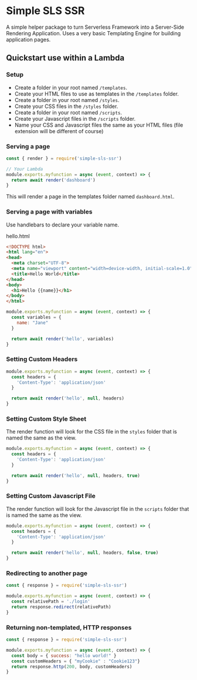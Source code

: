 # Simple SLS SSR

A simple helper package to turn Serverless Framework into a Server-Side Rendering Application. Uses a very basic Templating Engine for building application pages.

## Quickstart use within a Lambda

### Setup
- Create a folder in your root named ``/templates``.
- Create your HTML files to use as templates in the ``/templates`` folder.
- Create a folder in your root named ``/styles``.
- Create your CSS files in the ``/styles`` folder.
- Create a folder in your root named ``/scripts``.
- Create your Javascript files in the ``/scripts`` folder.
- Name your CSS and Javascript files the same as your HTML files (file extension will be different of course)

### Serving a page
```javascript
const { render } = require('simple-sls-ssr')

// Your Lambda
module.exports.myfunction = async (event, context) => {
  return await render('dashboard')
}
```

This will render a page in the templates folder named ``dashboard.html``.

### Serving a page with variables
Use handlebars to declare your variable name.

hello.html
```html
<!DOCTYPE html>
<html lang="en">
<head>
  <meta charset="UTF-8">
  <meta name="viewport" content="width=device-width, initial-scale=1.0">
  <title>Hello World</title>
</head>
<body>
  <h1>Hello {{name}}</h1>
</body>
</html>
```

```javascript
module.exports.myfunction = async (event, context) => {
  const variables = {
    name: "Jane"
  }

  return await render('hello', variables)
}
```

### Setting Custom Headers
```javascript
module.exports.myfunction = async (event, context) => {
  const headers = {
    'Content-Type': 'application/json'
  }

  return await render('hello', null, headers)
}
```

### Setting Custom Style Sheet
The render function will look for the CSS file in the `styles` folder that is named the same as the view.
```javascript
module.exports.myfunction = async (event, context) => {
  const headers = {
    'Content-Type': 'application/json'
  }

  return await render('hello', null, headers, true)
}
```

### Setting Custom Javascript File
The render function will look for the Javascript file in the `scripts` folder that is named the same as the view.
```javascript
module.exports.myfunction = async (event, context) => {
  const headers = {
    'Content-Type': 'application/json'
  }

  return await render('hello', null, headers, false, true)
}
```

### Redirecting to another page
```javascript
const { response } = require('simple-sls-ssr')

module.exports.myfunction = async (event, context) => {
  const relativePath = './login'
  return response.redirect(relativePath)
}
```

### Returning non-templated, HTTP responses
```javascript
const { response } = require('simple-sls-ssr')

module.exports.myfunction = async (event, context) => {
  const body = { success: "hello world!" }
  const customHeaders = { "myCookie" : "Cookie123"}
  return response.http(200, body, customHeaders)
}
```
